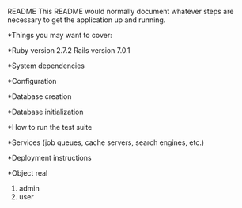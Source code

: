 README
This README would normally document whatever steps are necessary to get the application up and running.

*Things you may want to cover:

*Ruby version 2.7.2 Rails version 7.0.1

*System dependencies

*Configuration

*Database creation

*Database initialization

*How to run the test suite

*Services (job queues, cache servers, search engines, etc.)

*Deployment instructions

*Object real
  1. admin
  2. user
